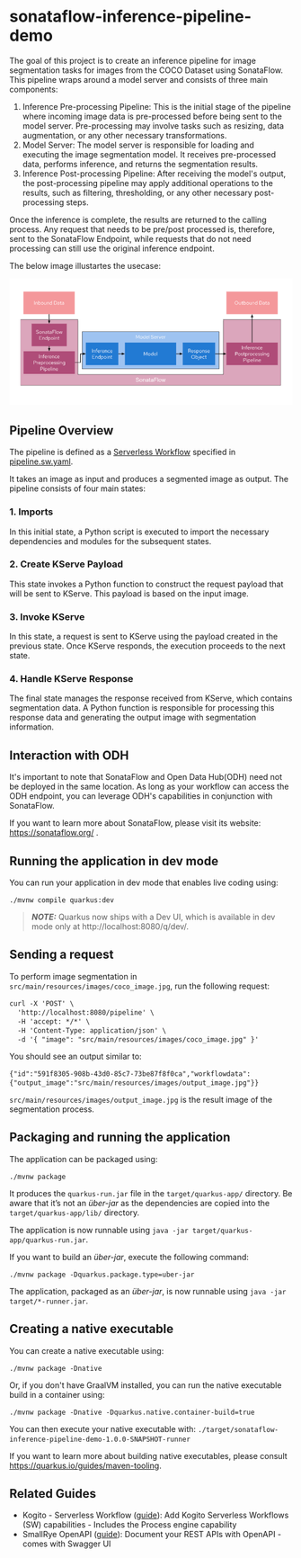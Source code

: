 # sonataflow-inference-pipeline-demo

The goal of this project is to create an inference pipeline for image segmentation tasks for images from the COCO Dataset using SonataFlow. This pipeline wraps around a model server and consists of three main components:

1. Inference Pre-processing Pipeline: This is the initial stage of the pipeline where incoming image data is pre-processed before being sent to the model server. Pre-processing may involve tasks such as resizing, data augmentation, or any other necessary transformations.
2. Model Server: The model server is responsible for loading and executing the image segmentation model. It receives pre-processed data, performs inference, and returns the segmentation results.
3. Inference Post-processing Pipeline: After receiving the model's output, the post-processing pipeline may apply additional operations to the results, such as filtering, thresholding, or any other necessary post-processing steps.

Once the inference is complete, the results are returned to the calling process. Any request that needs to be pre/post processed is, therefore, sent to the SonataFlow Endpoint, while requests that do not need processing can still use the original inference endpoint.

The below image illustartes the usecase:

![](docs/Architecture.png)

## Pipeline Overview

The pipeline is defined as a [Serverless Workflow](https://serverlessworkflow.io/) specified in [pipeline.sw.yaml](src/main/resources/pipeline.sw.yaml).

It takes an image as input and produces a segmented image as output. The pipeline consists of four main states:

### 1. Imports

In this initial state, a Python script is executed to import the necessary dependencies and modules for the subsequent states.

### 2. Create KServe Payload

This state invokes a Python function to construct the request payload that will be sent to KServe. This payload is based on the input image.

### 3. Invoke KServe

In this state, a request is sent to KServe using the payload created in the previous state. Once KServe responds, the execution proceeds to the next state.

### 4. Handle KServe Response

The final state manages the response received from KServe, which contains segmentation data. A Python function is responsible for processing this response data and generating the output image with segmentation information.

## Interaction with ODH
It's important to note that SonataFlow and Open Data Hub(ODH) need not be deployed in the same location. As long as your workflow can access the ODH endpoint, you can leverage ODH's capabilities in conjunction with SonataFlow.

If you want to learn more about SonataFlow, please visit its website: https://sonataflow.org/ .
## Running the application in dev mode

You can run your application in dev mode that enables live coding using:
```shell script
./mvnw compile quarkus:dev
```

> **_NOTE:_**  Quarkus now ships with a Dev UI, which is available in dev mode only at http://localhost:8080/q/dev/.


## Sending a request

To perform image segmentation in `src/main/resources/images/coco_image.jpg`, run the following request:

```shell
curl -X 'POST' \
  'http://localhost:8080/pipeline' \
  -H 'accept: */*' \
  -H 'Content-Type: application/json' \
  -d '{ "image": "src/main/resources/images/coco_image.jpg" }'
```

You should see an output similar to:

```shell
{"id":"591f8305-908b-43d0-85c7-73be87f8f0ca","workflowdata":{"output_image":"src/main/resources/images/output_image.jpg"}}
```

`src/main/resources/images/output_image.jpg` is the result image of the segmentation process.

## Packaging and running the application

The application can be packaged using:
```shell script
./mvnw package
```
It produces the `quarkus-run.jar` file in the `target/quarkus-app/` directory.
Be aware that it’s not an _über-jar_ as the dependencies are copied into the `target/quarkus-app/lib/` directory.

The application is now runnable using `java -jar target/quarkus-app/quarkus-run.jar`.

If you want to build an _über-jar_, execute the following command:
```shell script
./mvnw package -Dquarkus.package.type=uber-jar
```

The application, packaged as an _über-jar_, is now runnable using `java -jar target/*-runner.jar`.

## Creating a native executable

You can create a native executable using: 
```shell script
./mvnw package -Dnative
```

Or, if you don't have GraalVM installed, you can run the native executable build in a container using: 
```shell script
./mvnw package -Dnative -Dquarkus.native.container-build=true
```

You can then execute your native executable with: `./target/sonataflow-inference-pipeline-demo-1.0.0-SNAPSHOT-runner`

If you want to learn more about building native executables, please consult https://quarkus.io/guides/maven-tooling.

## Related Guides

- Kogito - Serverless Workflow ([guide](https://quarkus.io/version/2.13/guides/kogito)): Add Kogito Serverless Workflows (SW) capabilities - Includes the Process engine capability
- SmallRye OpenAPI ([guide](https://quarkus.io/guides/openapi-swaggerui)): Document your REST APIs with OpenAPI - comes with Swagger UI
